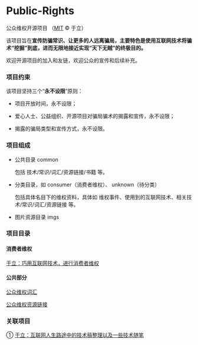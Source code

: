 # Public-Rights

公众维权开源项目 （[MIT](https://github.com/shxingzhe/Public-Rights/blob/master/LICENSE) © 于立）

该项目旨在**宣传防骗常识、让更多的人远离骗局，主要特色是使用互联网技术将骗术“挖掘”到底，进而无限地接近实现“天下无贼”的终极目的。**

欢迎开源项目的加入和友链，欢迎公众的宣传和后续补充。


### 项目约束

该项目坚持三个“**永不设限**”原则：

- 项目开放时间，永不设限；

- 爱心人士、公益组织、开源项目对骗局骗术的揭露和宣传，永不设限；

- 揭露的骗局类型和宣传方式，永不设限。


### 项目组成

- 公共目录 common

    包括 技术/常识/词汇/资源链接/书籍 等。

- 分类目录，如 consumer（消费者维权）、 unknown（待分类）

    包括具体名目下的维权资料，具体如 维权事件、使用到的互联网技术、相关技术/常识/词汇/资源链接 等。

- 图片资源目录 imgs


### 项目目录

#### 消费者维权

[于立：巧用互联网技术，进行消费者维权](./consumer/c-1.md)

#### 公共部分

[公众维权词汇](./common/c-1.md)

[公众维权资源链接](./common/c-2.md)


### 关联项目

① [于立：互联网人生路途中的技术稿整理以及一些技术随笔](https://github.com/shxingzhe/Internet)


